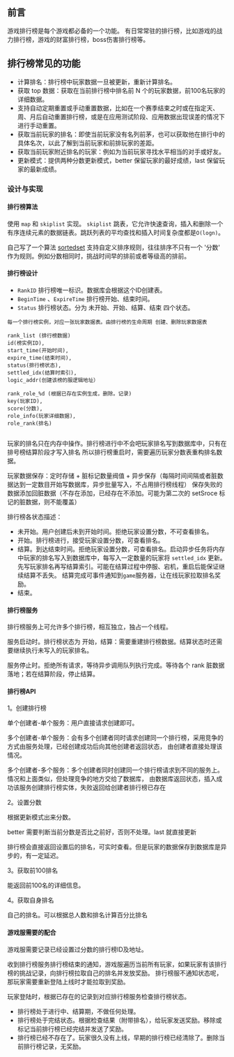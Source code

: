 
## 前言

游戏排行榜是每个游戏都必备的一个功能。
有日常常驻的排行榜，比如游戏的战力排行榜，游戏的财富排行榜，boss伤害排行榜等。

## 排行榜常见的功能

- 计算排名：排行榜中玩家数据一旦被更新，重新计算排名。
- 获取 top 数据：获取在当前排行榜中排名前 N 个的玩家数据，前100名玩家的详细数据。
- 支持自动定期重置或手动重置数据，比如在一个赛季结束之时或在指定天、周、月后自动重置排行榜，或是在应用测试阶段、应用数据出现误差的情况下进行手动重置。
- 获取当前玩家的排名：即使当前玩家没有名列前茅，也可以获取他在排行中的具体名次，以此了解到当前玩家和前排玩家的差距。
- 获取当前玩家附近排名的玩家：例如为当前玩家寻找水平相当的对手或好友。
- 更新模式：提供两种分数更新模式，better 保留玩家的最好成绩，last 保留玩家的最新成绩。

### 设计与实现

#### 排行榜算法

使用 `map` 和 `skiplist` 实现。
`skiplist` 跳表，它允许快速查询，插入和删除一个有序连续元素的数据链表。跳跃列表的平均查找和插入时间复杂度都是`O(logn)`。

自己写了一个算法 [sortedset](https://github.com/yddeng/sortedset) 
支持自定义排序规则，往往排序不只有一个 '分数' 作为规则。例如分数相同时，挑战时间早的排前或者等级高的排前。

#### 排行榜设计

- `RankID` 排行榜唯一标识。数据库会根据这个ID创建表。
- `BeginTime` 、`ExpireTime` 排行榜开始、结束时间。
- `Status` 排行榜状态。分为 未开始、开始、结算、结束 四个状态。

```
每一个排行榜实例，对应一张玩家数据表。由排行榜的生命周期 创建、删除玩家数据表

rank_list (排行榜数据)
id(榜实例ID), 
start_time(开始时间),
expire_time(结束时间),
status(排行榜状态),
settled_idx(结算时索引),
logic_addr(创建该榜的服逻辑地址）
    
rank_role_%d (根据已存在实例生成，删除。记录)
key(玩家ID),
score(分数),
role_info(玩家详细数据),
role_rank(排名)
        
```

玩家的排名只在内存中操作。排行榜进行中不会吧玩家排名写到数据库中，只有在排号榜结算阶段才写入排名
所以排行榜重启时，需要遍历玩家分数表重构排名数据。

玩家数据保存：定时存储 + 脏标记数量阀值 + 异步保存（每隔时间间隔或者脏数据达到一定数目开始写数据库，异步批量写入，不占用排行榜线程）
保存失败的数据添加回脏数据（不存在添加，已经存在不添加。可能为第二次的 setSroce 标记的脏数据，则不能覆盖）

排行榜各状态描述：
- 未开始。用户创建后未到开始时间。拒绝玩家设置分数，不可查看排名。
- 开始。排行榜进行，接受玩家设置分数，可查看排名。 
- 结算。到达结束时间。拒绝玩家设置分数，可查看排名。启动异步任务将内存中玩家的排名写入到数据库中，每写入一定数量的玩家将 `settled_idx` 更新。
    先写玩家排名再写结算索引。可能在结算过程中停服、宕机，重启后能保证继续结算不丢失。
    结算完成可事件通知到`game`服务器，让在线玩家拉取排名奖励。
- 结束。

#### 排行榜服务

排行榜服务上可允许多个排行榜，相互独立，独占一个线程。

服务启动时。排行榜状态为 开始，结算：需要重建排行榜数据。结算状态时还需要继续执行未写入的玩家排名。

服务停止时。拒绝所有请求，等待异步调用队列执行完成。等待各个 rank 脏数据落地；若在结算阶段，停止结算。


#### 排行榜API

1。创建排行榜 

单个创建者-单个服务：用户直接请求创建即可。

多个创建者-单个服务：会有多个创建者同时请求创建同一个排行榜，采用竞争的方式由服务处理，已经创建成功后向其他创建者返回状态，
由创建者直接处理该情况。

多个创建者-多个服务：多个创建者同时创建同一个排行榜请求到不同的服务上。情况和上面类似，但处理竞争的地方交给了数据库，
由数据库返回状态，插入成功该服务创建排行榜实体，失败返回给创建者排行榜已存在

2。设置分数 

根据更新模式出来分数。

better 需要判断当前分数是否比之前好，否则不处理。last 就直接更新

排行榜会直接返回设置后的排名，可实时查看。但是玩家的数据保存到数据库是异步的，有一定延迟。

3。获取前100排名 

能返回前100名的详细信息。

4。获取自身排名

自己的排名。可以根据总人数和排名计算百分比排名

#### 游戏服需要的配合

游戏服需要记录已经设置过分数的排行榜ID及地址。

收到排行榜服务排行榜结束的通知，游戏服遍历当前所有玩家，如果玩家有该排行榜的挑战记录，向排行榜拉取自己的排名并发放奖励。
排行榜服不通知状态呢，那玩家需要重新登陆上线时才能拉取到奖励。

玩家登陆时，根据已存在的记录到对应排行榜服务检查排行榜状态。
- 排行榜处于进行中、结算期，不做任何处理。
- 排行榜处于完结状态。根据检查结果（附带排名），给玩家发送奖励。移除或标记当前排行榜已经完结并发送了奖励。
- 排行榜已经不存在了。玩家很久没有上线，早期的排行榜已经清除了。删除当前排行榜记录，无奖励。

